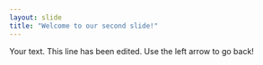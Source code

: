 ```yaml
---
layout: slide
title: "Welcome to our second slide!"
---
```

Your text. This line has been edited.
Use the left arrow to go back!
